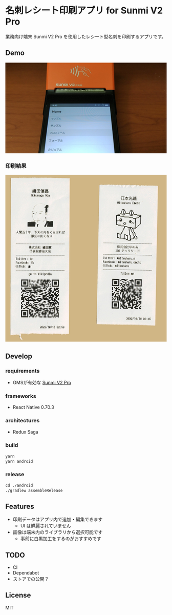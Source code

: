 名刺レシート印刷アプリ for Sunmi V2 Pro
==

業務向け端末 Sunmi V2 Pro を使用したレシート型名刺を印刷するアプリです。

## Demo

[![動作デモ動画](README_Images/thumbnail.png)](https://www.youtube.com/watch?v=s9HNWSZ2Gbo)


### 印刷結果

![印刷結果](README_Images/receipts.png)

## Develop

### requirements

- GMSが有効な [Sunmi V2 Pro](https://www.sunmi.com/ja/v2-pro/)

### frameworks

- React Native 0.70.3


### architectures

- Redux Saga

### build

```shell
yarn
yarn android
```

### release

```shell
cd ./android
./gradlew assembleRelease   
```

## Features

- 印刷データはアプリ内で追加・編集できます
  - UI は鮮麗されていません 
- 画像は端末内のライブラリから選択可能です
  - 事前に白黒加工をするのがおすすめです

## TODO

- CI
- Dependabot
- ストアでの公開？

## License

MIT